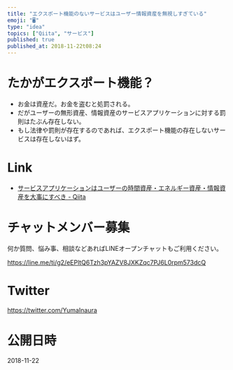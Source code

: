 ```yaml
---
title: "エクスポート機能のないサービスはユーザー情報資産を無視しすぎている"
emoji: "🖥"
type: "idea"
topics: ["Qiita", "サービス"]
published: true
published_at: 2018-11-22t08:24
---
```


# たかがエクスポート機能？

- お金は資産だ。お金を盗むと処罰される。
- だがユーザーの無形資産、情報資産のサービスアプリケーションに対する罰則はたぶん存在しない。
- もし法律や罰則が存在するのであれば、エクスポート機能の存在しないサービスは存在しないはず。


# Link

- [サービスアプリケーションはユーザーの時間資産・エネルギー資産・情報資産を大事にすべき - Qiita](https://qiita.com/YumaInaura/items/41a355fb85aff38e1e49)








<!-- Update From Qiita API -->

# チャットメンバー募集


何か質問、悩み事、相談などあればLINEオープンチャットもご利用ください。

https://line.me/ti/g2/eEPltQ6Tzh3pYAZV8JXKZqc7PJ6L0rpm573dcQ





# Twitter


https://twitter.com/YumaInaura


<!-- Update From Qiita API -->



# 公開日時

2018-11-22
